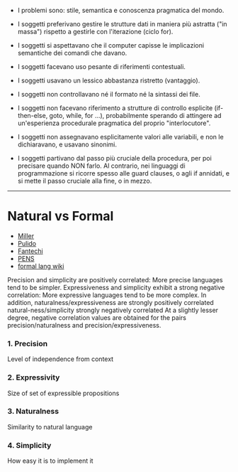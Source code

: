 

* I problemi sono: stile, semantica e conoscenza pragmatica del mondo.

* I soggetti preferivano gestire le strutture dati in maniera più astratta ("in massa") rispetto a gestirle con l'iterazione (ciclo for).

* I soggetti si aspettavano che il computer capisse le implicazioni semantiche dei comandi che davano.

* I soggetti facevano uso pesante di riferimenti contestuali.

* I soggetti usavano un lessico abbastanza ristretto (vantaggio).

* I soggetti non controllavano né il formato né la sintassi dei file.

* I soggetti non facevano riferimento a strutture di controllo esplicite (if-then-else, goto, while, for ...), probabilmente sperando di attingere ad un'esperienza procedurale pragmatica del proprio "interlocutore".

* I soggetti non assegnavano esplicitamente valori alle variabili, e non le dichiaravano, e usavano sinonimi.

* I soggetti partivano dal passo più cruciale della procedura, per poi precisare quando NON farlo. Al contrario, nei linguaggi di programmazione si ricorre spesso alle guard clauses, o agli if annidati, e si mette il passo cruciale alla fine, o in mezzo.


-------------

# Natural vs Formal


- [Miller](../../attachments/naturalistic-style-miller-1980s-paper.pdf)
- [Pulido](../../attachments/a-survey-of-naturalistic-programming-techniques.pdf)
- [Fantechi](../../attachments/fantechi.pdf#121)
- [PENS](../attachments/pens-ranking-controlled-langskuhn2014cl.pdf)
- [formal lang wiki](https://en.wikipedia.org/wiki/Formal_language)

<!-- A Survey of Naturalistic Programming Technologies -->
<!-- Natural language programming: Styles, strategies, and contrasts -->
<!-- Language and Communication Problems in Formalization: A Natural Language Approach -->


Precision and simplicity are positively correlated: More precise languages tend to be simpler.
Expressiveness and simplicity exhibit a strong negative correlation: More expressive languages tend to be more complex.
In addition, naturalness/expressiveness are strongly positively correlated
natural-ness/simplicity strongly negatively correlated 
At a slightly lesser degree, negative correlation values are obtained for the pairs precision/naturalness and precision/expressiveness.

### 1. Precision

Level of independence from context

### 2. Expressivity

Size of set of expressible propositions

### 3. Naturalness

Similarity to natural language

### 4. Simplicity

How easy it is to implement it


